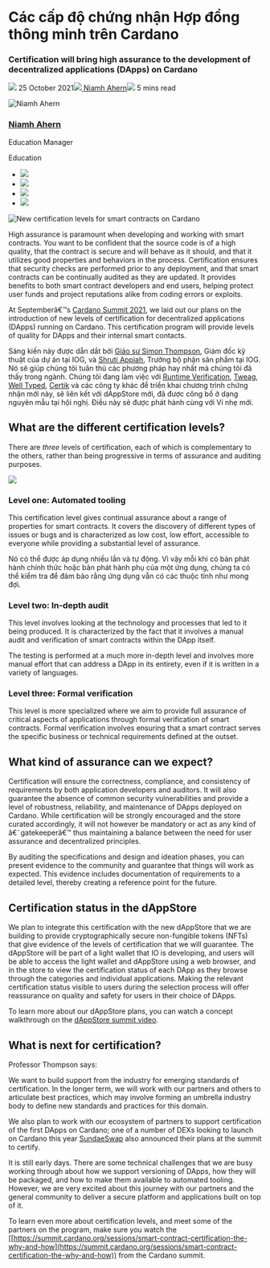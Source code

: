 # Các cấp độ chứng nhận Hợp đồng thông minh trên Cardano

### **Certification will bring high assurance to the development of decentralized applications (DApps) on Cardano**

![](img/2021-10-25-new-certification-levels-for-smart-contracts-on-cardano.002.png) 25 October 2021![](img/2021-10-25-new-certification-levels-for-smart-contracts-on-cardano.002.png)[ Niamh Ahern](tmp//en/blog/authors/niamh-ahern/page-1/)![](img/2021-10-25-new-certification-levels-for-smart-contracts-on-cardano.003.png) 5 mins read

![Niamh Ahern](img/2021-10-25-new-certification-levels-for-smart-contracts-on-cardano.004.png)[](tmp//en/blog/authors/niamh-ahern/page-1/)

### [**Niamh Ahern**](tmp//en/blog/authors/niamh-ahern/page-1/)

Education Manager

Education

- ![](img/2021-10-25-new-certification-levels-for-smart-contracts-on-cardano.005.png)[](mailto:niamh.ahern@iohk.io "Email")
- ![](img/2021-10-25-new-certification-levels-for-smart-contracts-on-cardano.006.png)[](https://www.linkedin.com/in/niamh-ahern-67849949/ "LinkedIn")
- ![](img/2021-10-25-new-certification-levels-for-smart-contracts-on-cardano.007.png)[](https://twitter.com/nahern_iohk?lang=en "Twitter")
- ![](img/2021-10-25-new-certification-levels-for-smart-contracts-on-cardano.008.png)[](https://github.com/nahern "GitHub")

![New certification levels for smart contracts on Cardano](img/2021-10-25-new-certification-levels-for-smart-contracts-on-cardano.009.jpeg)

High assurance is paramount when developing and working with smart contracts. You want to be confident that the source code is of a high quality, that the contract is secure and will behave as it should, and that it utilizes good properties and behaviors in the process. Certification ensures that security checks are performed prior to any deployment, and that smart contracts can be continually audited as they are updated. It provides benefits to both smart contract developers and end users, helping protect user funds and project reputations alike from coding errors or exploits.

At Septemberâ€™s [Cardano Summit 2021](https://summit.cardano.org/), we laid out our plans on the introduction of new levels of certification for decentralized applications (DApps) running on Cardano. This certification program will provide levels of quality for DApps and their internal smart contacts.

Sáng kiến này được dẫn dắt bởi [Giáo sư Simon Thompson](https://iohk.io/en/team/simon-thompson), Giám đốc kỹ thuật của dự án tại IOG, và [Shruti Appiah](https://iohk.io/en/team/shruti-appiah), Trưởng bộ phận sản phẩm tại IOG. Nó sẽ giúp chúng tôi tuân thủ các phương pháp hay nhất mà chúng tôi đã thấy trong ngành. Chúng tôi đang làm việc với [Runtime Verification](https://runtimeverification.com/), [Tweag](https://www.tweag.io/), [Well Typed](https://well-typed.com/), [Certik](https://www.certik.io/) và các công ty khác để triển khai chương trình chứng nhận mới này, sẽ liên kết với dAppStore mới, đã được công bố ở dạng nguyên mẫu tại hội nghị. Điều này sẽ được phát hành cùng với Ví nhẹ mới.

## **What are the different certification levels?**

There are *three* levels of certification, each of which is complementary to the others, rather than being progressive in terms of assurance and auditing purposes.

![](img/2021-10-25-new-certification-levels-for-smart-contracts-on-cardano.010.png)

### **Level one: Automated tooling**

This certification level gives continual assurance about a range of properties for smart contracts. It covers the discovery of different types of issues or bugs and is characterized as low cost, low effort, accessible to everyone while providing a substantial level of assurance.

Nó có thể được áp dụng nhiều lần và tự động. Vì vậy mỗi khi có bản phát hành chính thức hoặc bản phát hành phụ của một ứng dụng, chúng ta có thể kiểm tra để đảm bảo rằng ứng dụng vẫn có các thuộc tính như mong đợi.

### **Level two: In-depth audit**

This level involves looking at the technology and processes that led to it being produced. It is characterized by the fact that it involves a manual audit and verification of smart contracts within the DApp itself.

The testing is performed at a much more in-depth level and involves more manual effort that can address a DApp in its entirety, even if it is written in a variety of languages.

### **Level three: Formal verification**

This level is more specialized where we aim to provide full assurance of critical aspects of applications through formal verification of smart contracts. Formal verification involves ensuring that a smart contract serves the specific business or technical requirements defined at the outset.

## **What kind of assurance can we expect?**

Certification will ensure the correctness, compliance, and consistency of requirements by both application developers and auditors. It will also guarantee the absence of common security vulnerabilities and provide a level of robustness, reliability, and maintenance of DApps deployed on Cardano. While certification will be strongly encouraged and the store curated accordingly, it will not however be mandatory or act as any kind of â€˜gatekeeperâ€™ thus maintaining a balance between the need for user assurance and decentralized principles.

By auditing the specifications and design and ideation phases, you can present evidence to the community and guarantee that things will work as expected. This evidence includes documentation of requirements to a detailed level, thereby creating a reference point for the future.

## **Certification status in the dAppStore**

We plan to integrate this certification with the new dAppStore that we are building to provide cryptographically secure non-fungible tokens (NFTs) that give evidence of the levels of certification that we will guarantee. The dAppStore will be part of a light wallet that IO is developing, and users will be able to access the light wallet and dAppStore using a web browser, and in the store to view the certification status of each DApp as they browse through the categories and individual applications. Making the relevant certification status visible to users during the selection process will offer reassurance on quality and safety for users in their choice of DApps.

To learn more about our dAppStore plans, you can watch a concept walkthrough on the [dAppStore summit video](https://summit.cardano.org/sessions/redefining-dapp-discovery-bringing-dapps-to-the-mass-market).

## **What is next for certification?**

Professor Thompson says:

We want to build support from the industry for emerging standards of certification. In the longer term, we will work with our partners and others to articulate best practices, which may involve forming an umbrella industry body to define new standards and practices for this domain.

We also plan to work with our ecosystem of partners to support certification of the first DApps on Cardano; one of a number of DEXs looking to launch on Cardano this year [SundaeSwap](https://sundaeswap.finance/) also announced their plans at the summit to certify.

It is still early days. There are some technical challenges that we are busy working through about how we support versioning of DApps, how they will be packaged, and how to make them available to automated tooling. However, we are very excited about this journey with our partners and the general community to deliver a secure platform and applications built on top of it.

To learn even more about certification levels, and meet some of the partners on the program, make sure you watch the [[https://summit.cardano.org/sessions/smart-contract-certification-the-why-and-how](https://summit.cardano.org/sessions/smart-contract-certification-the-why-and-how)) from the Cardano summit.
